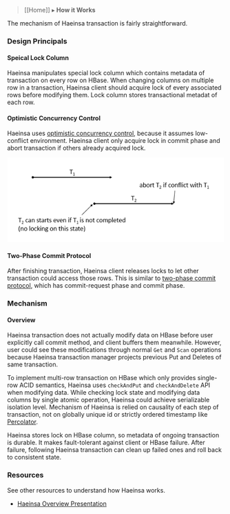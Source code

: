 > [[Home]] ▸ **How it Works**

The mechanism of Haeinsa transaction is fairly straightforward.

### Design Principals

#### Speical Lock Column
 
Haeinsa manipulates special lock column which contains metadata of transaction on every row on HBase.
When changing columns on multiple row in a transaction,
Haeinsa client should acquire lock of every associated rows before modifying them.
Lock column stores transactional metadat of each row.

#### Optimistic Concurrency Control

Haeinsa uses [optimistic concurrency control], because it assumes low-conflict environment.
Haeinsa client only acquire lock in commit phase and abort transaction if others already acquired lock.

![](images/optimistic_concurrency_control.png)

#### Two-Phase Commit Protocol

After finishing transaction, Haeinsa client releases locks to let other transaction could access those rows.
This is similar to [two-phase commit protocol], which has commit-request phase and commit phase.

### Mechanism

#### Overview

Haeinsa transaction does not actually modify data on HBase before user explicitly call commit method, and client buffers them meanwhile.
However, user could see these modifications through normal `Get` and `Scan` operations
because Haeinsa transaction manager projects previous Put and Deletes of same transaction.

To implement multi-row transaction on HBase which only provides single-row ACID semantics,
Haeinsa uses `checkAndPut` and `checkAndDelete` API when modifying data.
While checking lock state and modifying data columns by single atomic operation, Haeinsa could achieve serializable isolation level.
Mechanism of Haeinsa is relied on causality of each step of transaction, not on globally unique id or strictly ordered timestamp like [Percolator].

Haeinsa stores lock on HBase column, so metadata of ongoing transaction is durable.
It makes fault-tolerant against client or HBase failure.
After failure, following Haeinsa transaction can clean up failed ones and roll back to consistent state.

### Resources

See other resources to understand how Haeinsa works.

- [Haeinsa Overview Presentation]

[two-phase commit protocol]: http://en.wikipedia.org/wiki/Two-phase_commit_protocol
[optimistic concurrency control]: http://en.wikipedia.org/wiki/Optimistic_concurrency_control
[Percolator]: http://research.google.com/pubs/pub36726.html
[Haeinsa Overview Presentation]: https://speakerdeck.com/vcnc/haeinsa-overview